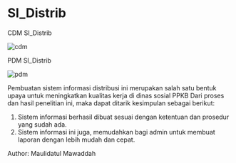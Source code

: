 # SI_Distrib
CDM SI_Distrib

![cdm](https://github.com/maulidatulm/SI_Distrib/assets/107023047/f4dc60c5-3637-4184-b41c-8d665cf6dcb1)


PDM SI_Distrib

![pdm](https://github.com/maulidatulm/SI_Distrib/assets/107023047/e0c1615e-7d8a-49a5-9d0d-8713e821e90e)

Pembuatan sistem informasi distribusi ini merupakan salah satu bentuk upaya untuk meningkatkan kualitas kerja di dinas sosial PPKB Dari proses dan hasil penelitian ini, maka dapat ditarik kesimpulan sebagai berikut:
1.	Sistem informasi berhasil dibuat sesuai dengan ketentuan dan prosedur yang sudah ada.
2.	Sistem informasi ini juga, memudahkan bagi admin untuk membuat laporan dengan lebih mudah dan cepat.

Author: Maulidatul Mawaddah 
